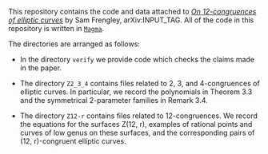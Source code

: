 This repository contains the code and data attached to [*On 12-congruences of elliptic curves*](arxiv.org) by Sam Frengley, arXiv:INPUT_TAG. All of the code in this repository is written in [`Magma`](http://magma.maths.usyd.edu.au/magma/). 

The directories are arranged as follows:
- In the directory `verify` we provide code which checks the claims made in the paper. 
  
- The directory `Z2_3_4` contains files related to 2, 3, and 4-congruences of elliptic curves. In particular, we record the polynomials in Theorem 3.3 and the symmetrical 2-parameter families in Remark 3.4.
  
- The directory `Z12-r` contains files related to 12-congruences. We record the equations for the surfaces Z(12, r), examples of rational points and curves of low genus on these surfaces, and the corresponding pairs of (12, r)-congruent elliptic curves.  